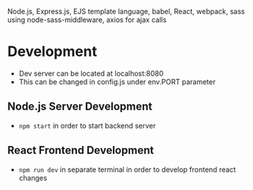 Node.js, Express.js, EJS template language, babel, React, webpack, sass using node-sass-middleware, axios for ajax calls


# Development

- Dev server can be located at localhost:8080
- This can be changed in config.js under env.PORT parameter

## Node.js Server Development
- ``npm start`` in order to start backend server

## React Frontend Development
- ``npm run dev`` in separate terminal in order to develop frontend react changes
